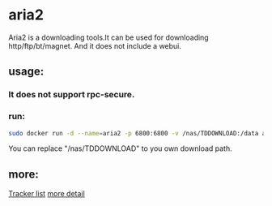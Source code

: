 # aria2
Aria2 is a downloading tools.It can be used for downloading http/ftp/bt/magnet. And it does not include a webui.

## usage:
### It does not support rpc-secure.
### run:
```bash
sudo docker run -d --name=aria2 -p 6800:6800 -v /nas/TDDOWNLOAD:/data aria2:latest
```
You can replace "/nas/TDDOWNLOAD" to you own download path.


## more:
[Tracker list](https://github.com/ngosang/trackerslist/raw/master/trackers_all.txt)
[more detail](https://github.com/w01230/aria2) 
